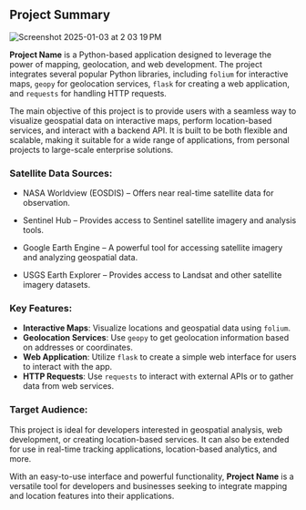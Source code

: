 ## Project Summary

![Screenshot 2025-01-03 at 2 03 19 PM](https://github.com/user-attachments/assets/d947f2a8-95ca-4733-b58f-5e2c0d5fec1e)



**Project Name** is a Python-based application designed to leverage the power of mapping, geolocation, and web development. The project integrates several popular Python libraries, including `folium` for interactive maps, `geopy` for geolocation services, `flask` for creating a web application, and `requests` for handling HTTP requests.

The main objective of this project is to provide users with a seamless way to visualize geospatial data on interactive maps, perform location-based services, and interact with a backend API. It is built to be both flexible and scalable, making it suitable for a wide range of applications, from personal projects to large-scale enterprise solutions.

### Satellite Data Sources:

- NASA Worldview (EOSDIS) – Offers near real-time satellite data for observation.

- Sentinel Hub – Provides access to Sentinel satellite imagery and analysis tools.

- Google Earth Engine – A powerful tool for accessing satellite imagery and analyzing geospatial data.

- USGS Earth Explorer – Provides access to Landsat and other satellite imagery datasets.

### Key Features:
- **Interactive Maps**: Visualize locations and geospatial data using `folium`.
- **Geolocation Services**: Use `geopy` to get geolocation information based on addresses or coordinates.
- **Web Application**: Utilize `flask` to create a simple web interface for users to interact with the app.
- **HTTP Requests**: Use `requests` to interact with external APIs or to gather data from web services.

### Target Audience:
This project is ideal for developers interested in geospatial analysis, web development, or creating location-based services. It can also be extended for use in real-time tracking applications, location-based analytics, and more.

With an easy-to-use interface and powerful functionality, **Project Name** is a versatile tool for developers and businesses seeking to integrate mapping and location features into their applications.

